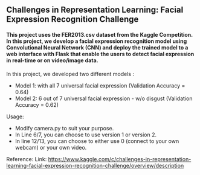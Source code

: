## Challenges in Representation Learning: Facial Expression Recognition Challenge

#### This project uses the FER2013.csv dataset from the Kaggle Competition. In this project, we develop a facial expression recognition model using Convolutional Neural Network (CNN) and deploy the trained model to a web interface with Flask that enable the users to detect facial expression in real-time or on video/image data.

In this project, we developed two different models : 
- Model 1: with all 7 universal facial expression (Validation Accuracy = 0.64)
- Model 2: 6 out of 7 universal facial expression - w/o disgust (Validation Accuracy = 0.62)

Usage:
- Modify camera.py to suit your purpose.
- In Line 6/7, you can choose to use version 1 or version 2.
- In line 12/13, you can choose to either use 0 (connect to your own webcam) or your own video.

Reference:
Link: https://www.kaggle.com/c/challenges-in-representation-learning-facial-expression-recognition-challenge/overview/description
